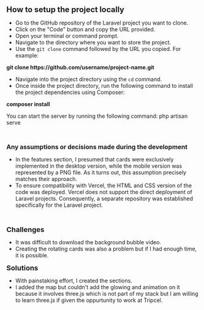 <p><span style="font-size:20px"><strong>How to setup the project locally</strong></span></p>

<ul>
	<li>Go to the GitHub repository of the Laravel project you want to clone.</li>
	<li>Click on the &quot;Code&quot; button and copy the URL provided.</li>
	<li>Open your terminal or command prompt.</li>
	<li>Navigate to the directory where you want to store the project.</li>
	<li>Use the <code>git clone</code> command followed by the URL you copied. For example:</li>
</ul>

<p><strong>git clone https://github.com/username/project-name.git</strong></p>

<ul>
	<li>Navigate into the project directory using the <code>cd</code> command.</li>
	<li>Once inside the project directory, run the following command to install the project dependencies using Composer:</li>
</ul>

<p><strong>composer install</strong></p>

<p>You can start the server by running the following command: php artisan serve</p>

<p>&nbsp;</p>

<p><strong><span style="font-size:16px">Any assumptions or decisions made during the development</span></strong></p>

<ul>
	<li>In the features section, I presumed that cards were exclusively implemented in the desktop version, while the mobile version was represented by a PNG file. As it turns out, this assumption precisely matches their approach.</li>
    	<li>To ensure compatibility with Vercel, the HTML and CSS version of the code was deployed. Vercel does not support the direct deployment of Laravel projects. Consequently, a separate repository was established specifically for the Laravel project.</li>
</ul>

<p>&nbsp;</p>

<p><span style="font-size:18px"><strong>Challenges</strong></span></p>

<ul>
	<li>It was difficult to download the background bubble video.</li>
	<li>Creating the rotating cards was also a problem but if I had enough time, it is possible.</li>
</ul>

<p><span style="font-size:18px"><strong>Solutions</strong></span></p>

<ul>
	<li>With painstaking effort, I created the sections.</li>
	<li>I added the map but couldn't add the glowing and animation on it because it involves three.js which is not part of my stack but I am willing to learn three.js if given the oppurtunity to work at Tripcel.</li>
</ul>
